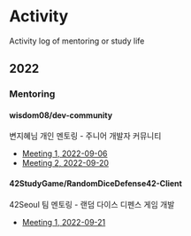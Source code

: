 # Activity

Activity log of mentoring or study life

## 2022

### Mentoring

#### wisdom08/dev-community

변지혜님 개인 멘토링 - 주니어 개발자 커뮤니티

- [Meeting 1, 2022-09-06](https://github.com/wisdom08/dev-community/discussions/14)
- [Meeting 2, 2022-09-20](https://github.com/wisdom08/dev-community/discussions/18)

#### 42StudyGame/RandomDiceDefense42-Client

42Seoul 팀 멘토링 - 랜덤 다이스 디펜스 게임 개발

- [Meeting 1, 2022-09-21](https://github.com/42StudyGame/RandomDiceDefense42-Client/discussions/1)